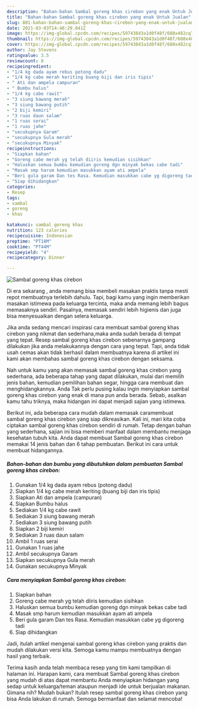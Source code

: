 ```yaml
---
description: "Bahan-bahan Sambal goreng khas cirebon yang enak Untuk Jualan"
title: "Bahan-bahan Sambal goreng khas cirebon yang enak Untuk Jualan"
slug: 801-bahan-bahan-sambal-goreng-khas-cirebon-yang-enak-untuk-jualan
date: 2021-03-03T14:48:29.041Z
image: https://img-global.cpcdn.com/recipes/59743843a1d0f48f/680x482cq70/sambal-goreng-khas-cirebon-foto-resep-utama.jpg
thumbnail: https://img-global.cpcdn.com/recipes/59743843a1d0f48f/680x482cq70/sambal-goreng-khas-cirebon-foto-resep-utama.jpg
cover: https://img-global.cpcdn.com/recipes/59743843a1d0f48f/680x482cq70/sambal-goreng-khas-cirebon-foto-resep-utama.jpg
author: Jay Stevens
ratingvalue: 3.5
reviewcount: 8
recipeingredient:
- "1/4 kg dada ayam rebus potong dadu"
- "1/4 kg cabe merah keriting buang biji dan iris tipis"
- " Ati dan ampela campuran"
- " Bumbu halus"
- "1/4 kg cabe rawit"
- "3 siung bawang merah"
- "3 siung bawang putih"
- "2 biji kemiri"
- "3 ruas daun salam"
- "1 ruas serai"
- "1 ruas jahe"
- "secukupnya Garam"
- "secukupnya Gula merah"
- "secukupnya Minyak"
recipeinstructions:
- "Siapkan bahan"
- "Goreng cabe merah yg telah diiris kemudian sisihkan"
- "Haluskan semua bumbu kemudian goreng dgn minyak bekas cabe tadi"
- "Masak smp harum kemudian masukkan ayam ati ampela"
- "Beri gula garam Dan tes Rasa. Kemudian masukkan cabe yg digoreng tadi"
- "Siap dihidangkan"
categories:
- Resep
tags:
- sambal
- goreng
- khas

katakunci: sambal goreng khas 
nutrition: 123 calories
recipecuisine: Indonesian
preptime: "PT18M"
cooktime: "PT44M"
recipeyield: "4"
recipecategory: Dinner

---
```



![Sambal goreng khas cirebon](https://img-global.cpcdn.com/recipes/59743843a1d0f48f/680x482cq70/sambal-goreng-khas-cirebon-foto-resep-utama.jpg)

Di era  sekarang , anda memang bisa membeli masakan praktis tanpa mesti repot membuatnya terlebih dahulu. Tapi, bagi kamu yang ingin memberikan masakan istimewa pada keluarga tercinta, maka anda memang lebih bagus memasaknya sendiri. Pasalnya, memasak sendiri lebih higienis dan juga bisa menyesuaikan dengan selera keluarga.

Jika anda sedang mencari inspirasi cara membuat sambal goreng khas cirebon yang nikmat dan sederhana,maka anda sudah berada di tempat yang tepat. Resep sambal goreng khas cirebon  sebenarnya gampang dilakukan jika anda melakukannya dengan cara yang tepat. Tapi, anda tidak usah cemas akan tidak berhasil dalam membuatnya 
karena di artikel ini kami akan membahas sambal goreng khas cirebon dengan seksama.  



Nah untuk kamu yang akan memasak sambal goreng khas cirebon yang sederhana, ada beberapa tahap yang dapat dilakukan, mulai dari memilih jenis bahan, kemudian pemilihan bahan segar, hingga cara membuat dan menghidangkannya. Anda Tak perlu pusing kalau ingin menyiapkan sambal goreng khas cirebon yang enak di mana pun anda berada. Sebab, asalkan kamu  tahu triknya, maka hidangan ini dapat menjadi sajian yang istimewa.

Berikut ini, ada beberapa cara mudah dalam memasak caramembuat sambal goreng khas cirebon yang siap dikreasikan. Kali ini, mari kita coba ciptakan sambal goreng khas cirebon sendiri di rumah. Tetap dengan bahan yang sederhana, sajian ini bisa memberi manfaat dalam membantu menjaga kesehatan tubuh kita. Anda dapat membuat Sambal goreng khas cirebon memakai 14 jenis bahan dan 6 tahap pembuatan. Berikut ini cara untuk membuat hidangannya.

<!--inarticleads1-->

##### Bahan-bahan dan bumbu yang dibutuhkan dalam pembuatan Sambal goreng khas cirebon:

1. Gunakan 1/4 kg dada ayam rebus (potong dadu)
1. Siapkan 1/4 kg cabe merah keriting (buang biji dan iris tipis)
1. Siapkan  Ati dan ampela (campuran)
1. Siapkan  Bumbu halus
1. Sediakan 1/4 kg cabe rawit
1. Sediakan 3 siung bawang merah
1. Sediakan 3 siung bawang putih
1. Siapkan 2 biji kemiri
1. Sediakan 3 ruas daun salam
1. Ambil 1 ruas serai
1. Gunakan 1 ruas jahe
1. Ambil secukupnya Garam
1. Siapkan secukupnya Gula merah
1. Gunakan secukupnya Minyak




<!--inarticleads2-->

##### Cara menyiapkan Sambal goreng khas cirebon:

1. Siapkan bahan
1. Goreng cabe merah yg telah diiris kemudian sisihkan
1. Haluskan semua bumbu kemudian goreng dgn minyak bekas cabe tadi
1. Masak smp harum kemudian masukkan ayam ati ampela
1. Beri gula garam Dan tes Rasa. Kemudian masukkan cabe yg digoreng tadi
1. Siap dihidangkan




Jadi, itulah artikel mengenai  sambal goreng khas cirebon  yang praktis dan mudah dilakukan versi kita. Semoga kamu mampu membuatnya dengan hasil yang terbaik. 

Terima kasih anda telah membaca resep yang tim kami tampilkan di halaman ini. Harapan kami, cara membuat  Sambal goreng khas cirebon yang mudah di atas dapat membantu Anda menyiapkan hidangan yang sedap untuk keluarga/teman ataupun menjadi ide untuk berjualan makanan. Gimana nih? Mudah bukan? Itulah resep sambal goreng khas cirebon yang bisa Anda lakukan di rumah. Semoga bermanfaat dan selamat mencoba!

